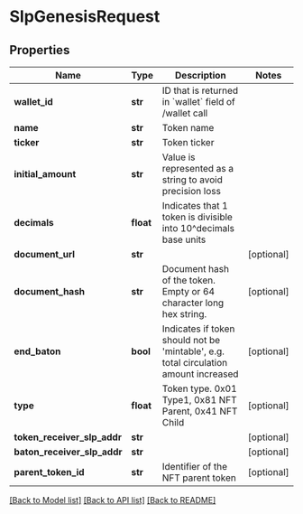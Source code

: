 # SlpGenesisRequest

## Properties
Name | Type | Description | Notes
------------ | ------------- | ------------- | -------------
**wallet_id** | **str** | ID that is returned in &#x60;wallet&#x60; field of /wallet call  | 
**name** | **str** | Token name | 
**ticker** | **str** | Token ticker | 
**initial_amount** | **str** | Value is represented as a string to avoid precision loss | 
**decimals** | **float** | Indicates that 1 token is divisible into 10^decimals base units | 
**document_url** | **str** |  | [optional] 
**document_hash** | **str** | Document hash of the token. Empty or 64 character long hex string. | [optional] 
**end_baton** | **bool** | Indicates if token should not be &#39;mintable&#39;, e.g. total circulation amount increased | [optional] 
**type** | **float** | Token type. 0x01 Type1, 0x81 NFT Parent, 0x41 NFT Child | [optional] 
**token_receiver_slp_addr** | **str** |  | [optional] 
**baton_receiver_slp_addr** | **str** |  | [optional] 
**parent_token_id** | **str** | Identifier of the NFT parent token | [optional] 

[[Back to Model list]](../README.md#documentation-for-models) [[Back to API list]](../README.md#documentation-for-api-endpoints) [[Back to README]](../README.md)


